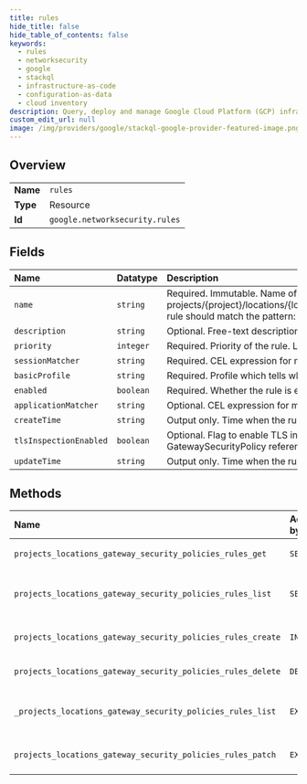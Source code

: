 ```yaml
---
title: rules
hide_title: false
hide_table_of_contents: false
keywords:
  - rules
  - networksecurity
  - google    
  - stackql
  - infrastructure-as-code
  - configuration-as-data
  - cloud inventory
description: Query, deploy and manage Google Cloud Platform (GCP) infrastructure and resources using SQL
custom_edit_url: null
image: /img/providers/google/stackql-google-provider-featured-image.png
---
```

  
    

## Overview
<table><tbody>
<tr><td><b>Name</b></td><td><code>rules</code></td></tr>
<tr><td><b>Type</b></td><td>Resource</td></tr>
<tr><td><b>Id</b></td><td><code>google.networksecurity.rules</code></td></tr>
</tbody></table>

## Fields
| Name | Datatype | Description |
|:-----|:---------|:------------|
| `name` | `string` | Required. Immutable. Name of the resource. ame is the full resource name so projects/&#123;project&#125;/locations/&#123;location&#125;/gatewaySecurityPolicies/&#123;gateway_security_policy&#125;/rules/&#123;rule&#125; rule should match the pattern: (^[a-z]([a-z0-9-]&#123;0,61&#125;[a-z0-9])?$). |
| `description` | `string` | Optional. Free-text description of the resource. |
| `priority` | `integer` | Required. Priority of the rule. Lower number corresponds to higher precedence. |
| `sessionMatcher` | `string` | Required. CEL expression for matching on session criteria. |
| `basicProfile` | `string` | Required. Profile which tells what the primitive action should be. |
| `enabled` | `boolean` | Required. Whether the rule is enforced. |
| `applicationMatcher` | `string` | Optional. CEL expression for matching on L7/application level criteria. |
| `createTime` | `string` | Output only. Time when the rule was created. |
| `tlsInspectionEnabled` | `boolean` | Optional. Flag to enable TLS inspection of traffic matching on , can only be true if the parent GatewaySecurityPolicy references a TLSInspectionConfig. |
| `updateTime` | `string` | Output only. Time when the rule was updated. |
## Methods
| Name | Accessible by | Required Params | Description |
|:-----|:--------------|:----------------|:------------|
| `projects_locations_gateway_security_policies_rules_get` | `SELECT` | `gatewaySecurityPoliciesId, locationsId, projectsId, rulesId` | Gets details of a single GatewaySecurityPolicyRule. |
| `projects_locations_gateway_security_policies_rules_list` | `SELECT` | `gatewaySecurityPoliciesId, locationsId, projectsId` | Lists GatewaySecurityPolicyRules in a given project and location. |
| `projects_locations_gateway_security_policies_rules_create` | `INSERT` | `gatewaySecurityPoliciesId, locationsId, projectsId` | Creates a new GatewaySecurityPolicy in a given project and location. |
| `projects_locations_gateway_security_policies_rules_delete` | `DELETE` | `gatewaySecurityPoliciesId, locationsId, projectsId, rulesId` | Deletes a single GatewaySecurityPolicyRule. |
| `_projects_locations_gateway_security_policies_rules_list` | `EXEC` | `gatewaySecurityPoliciesId, locationsId, projectsId` | Lists GatewaySecurityPolicyRules in a given project and location. |
| `projects_locations_gateway_security_policies_rules_patch` | `EXEC` | `gatewaySecurityPoliciesId, locationsId, projectsId, rulesId` | Updates the parameters of a single GatewaySecurityPolicyRule. |
